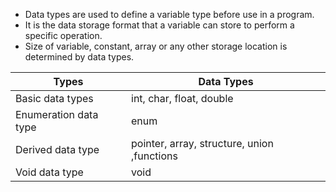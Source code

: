 * Data types are used to define a variable type before use in a program.
* It is the data storage format that a variable can store to perform a specific operation.
* Size of variable, constant, array or any other storage location is determined by data types.

| Types                 | Data Types                       |
|-----------------------|----------------------------------|
| Basic data types      | int, char, float, double         |
| Enumeration data type | enum                             |
| Derived data type     | pointer, array, structure, union ,functions|
| Void data type        | void                             |
